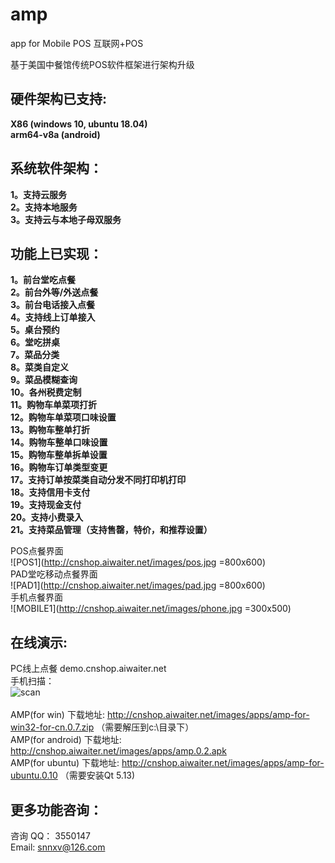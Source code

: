 # amp
app for Mobile POS 互联网+POS

基于美国中餐馆传统POS软件框架进行架构升级

## 硬件架构已支持: 
**X86 (windows 10, ubuntu 18.04)**<br/>
**arm64-v8a (android)**<br/>

## 系统软件架构：
**1。支持云服务**<br/>
**2。支持本地服务**<br/>
**3。支持云与本地子母双服务**<br/>

## 功能上已实现：
**1。前台堂吃点餐**<br/>
**2。前台外等/外送点餐**<br/>
**3。前台电话接入点餐**<br/>
**4。支持线上订单接入**<br/>
**5。桌台预约**<br/>
**6。堂吃拼桌**<br/>
**7。菜品分类**<br/>
**8。菜类自定义**<br/>
**9。菜品模糊查询**<br/>
**10。各州税费定制**<br/>
**11。购物车单菜项打折**<br/>
**12。购物车单菜项口味设置**<br/>
**13。购物车整单打折**<br/>
**14。购物车整单口味设置**<br/>
**15。购物车整单拆单设置**<br/>
**16。购物车订单类型变更**<br/>
**17。支持订单按菜类自动分发不同打印机打印**<br/>
**18。支持信用卡支付**<br/>
**19。支持现金支付**<br/>
**20。支持小费录入**<br/>
**21。支持菜品管理（支持售罄，特价，和推荐设置）**<br/>

POS点餐界面 <br/>![POS1](http://cnshop.aiwaiter.net/images/pos.jpg =800x600)<br/>
PAD堂吃移动点餐界面 <br/> ![PAD1](http://cnshop.aiwaiter.net/images/pad.jpg =800x600)<br/>
手机点餐界面 <br/> ![MOBILE1](http://cnshop.aiwaiter.net/images/phone.jpg =300x500) <br/>

## 在线演示:<br/>
PC线上点餐  demo.cnshop.aiwaiter.net<br/>
手机扫描：<br/> ![scan](http://cnshop.aiwaiter.net/images/demo-qrcode.png)<br/>
<br/>
AMP(for win) 下载地址: http://cnshop.aiwaiter.net/images/apps/amp-for-win32-for-cn.0.7.zip （需要解压到c:\目录下）<br/>
AMP(for android) 下载地址: http://cnshop.aiwaiter.net/images/apps/amp.0.2.apk<br/>
AMP(for ubuntu) 下载地址: http://cnshop.aiwaiter.net/images/apps/amp-for-ubuntu.0.10 （需要安装Qt 5.13)<br/>

## 更多功能咨询：<br/>
咨询 QQ： 3550147 <br/>
Email: snnxv@126.com <br/>



